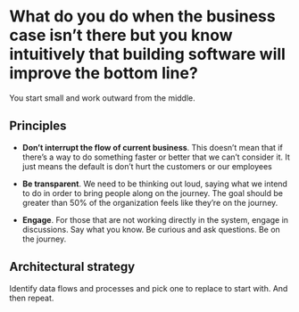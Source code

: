 # What do you do when the business case isn’t there but you know intuitively that building software will improve the bottom line?

You start small and work outward from the middle. 

## Principles 

- **Don’t interrupt the flow of current business**. This doesn’t mean that if there’s a way to do something faster or better that we can’t consider it. It just means the default is don’t hurt the customers or our employees

- **Be transparent**. We need to be thinking out loud, saying what we intend to do in order to bring people along on the journey. The goal should be greater than 50% of the organization feels like they’re on the journey. 

- **Engage**. For those that are not working directly in the system, engage in discussions. Say what you know. Be curious and ask questions. Be on the journey.

## Architectural strategy

Identify data flows and processes and pick one to replace to start with. And then repeat. 

<script server>
    export default {
        layout: './layouts/post.html',
        image: '',
        title: 'What do you do when the business case isn’t there but you know intuitively that building software will improve the bottom line?',
        excerpt:"You start small and work outward from the middle.",
        shouldPublish: true,
        published: new Date('2025-01-12T17:29:00.000Z'),
        tags: ['strategy', 'plan', 'software', 'business', 'case'],
        image: null,
        uri: '/blog/2025/index.html'
    }
</script>
